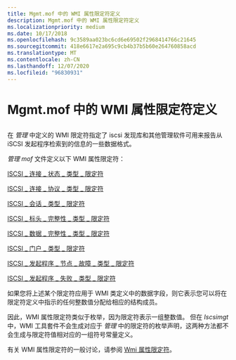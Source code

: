 ```yaml
---
title: Mgmt.mof 中的 WMI 属性限定符定义
description: Mgmt.mof 中的 WMI 属性限定符定义
ms.localizationpriority: medium
ms.date: 10/17/2018
ms.openlocfilehash: 9c3589aa023bc6cd6e69502f2968414766c21645
ms.sourcegitcommit: 418e6617e2a695c9cb4b37b5b60e264760858acd
ms.translationtype: MT
ms.contentlocale: zh-CN
ms.lasthandoff: 12/07/2020
ms.locfileid: "96830931"
---
```

# <a name="wmi-property-qualifier-definitions-in-mgmtmof"></a>Mgmt.mof 中的 WMI 属性限定符定义


## <span id="ddk_wmi_property_qualifier_definitions_in_mgmt_mof_kr"></span><span id="DDK_WMI_PROPERTY_QUALIFIER_DEFINITIONS_IN_MGMT_MOF_KR"></span>


在 *管理* 中定义的 WMI 限定符指定了 iscsi 发现库和其他管理软件可用来报告从 iSCSI 发起程序检索到的信息的一些数据格式。

*管理 mof* 文件定义以下 WMI 属性限定符：

[ISCSI \_ 连接 \_ 状态 \_ 类型 \_ 限定符](iscsi-connection-state-type-qualifiers.md)

[ISCSI \_ 连接 \_ 协议 \_ 类型 \_ 限定符](iscsi-connection-protocol-type-qualifiers.md)

[ISCSI \_ 会话 \_ 类型 \_ 限定符](iscsi-session-type-qualifiers.md)

[ISCSI \_ 标头 \_ 完整性 \_ 类型 \_ 限定符](iscsi-header-integrity-type-qualifiers.md)

[ISCSI \_ 数据 \_ 完整性 \_ 类型 \_ 限定符](iscsi-data-integrity-type-qualifiers.md)

[ISCSI \_ 门户 \_ 类型 \_ 限定符](iscsi-portal-type-qualifiers.md)

[ISCSI \_ 发起程序 \_ 节点 \_ 故障 \_ 类型 \_ 限定符](iscsi-initiator-node-failure-type-qualifiers.md)

[ISCSI \_ 发起程序 \_ 失败 \_ 类型 \_ 限定符](iscsi-initiator-failure-type-qualifiers.md)

如果您将上述某个限定符应用于 WMI 类定义中的数据字段，则它表示您可以将在限定符定义中指示的任何整数值分配给相应的结构成员。

因此，WMI 属性限定符类似于枚举，因为限定符表示一组整数值。 但在 *Iscsimgt* 中，WMI 工具套件不会生成对应于 *管理* 中的限定符的枚举声明，这两种方法都不会生成与限定符值相对应的一组符号常量定义。

有关 WMI 属性限定符的一般讨论，请参阅 [Wmi 属性限定符](../kernel/wmi-property-qualifiers.md)。

 

